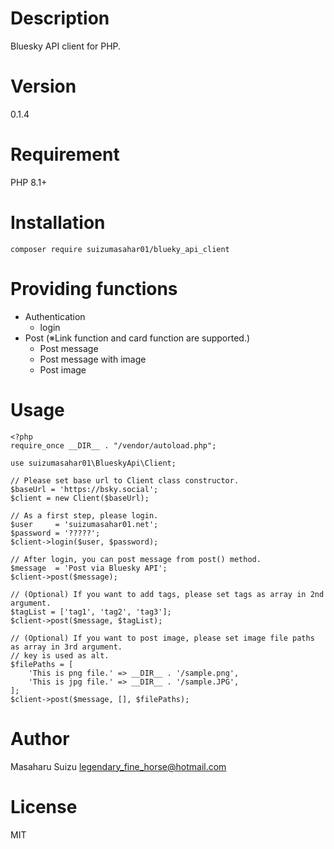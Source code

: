 # Description
Bluesky API client for PHP.

# Version
0.1.4

# Requirement
PHP 8.1+

# Installation
```
composer require suizumasahar01/blueky_api_client
```

# Providing functions
- Authentication
  - login
- Post (※Link function and card function are supported.)
  - Post message
  - Post message with image
  - Post image

# Usage
```
<?php
require_once __DIR__ . "/vendor/autoload.php";

use suizumasahar01\BlueskyApi\Client;

// Please set base url to Client class constructor.
$baseUrl = 'https://bsky.social';
$client = new Client($baseUrl);

// As a first step, please login.
$user     = 'suizumasahar01.net';
$password = '?????';
$client->login($user, $password);

// After login, you can post message from post() method.
$message  = 'Post via Bluesky API';
$client->post($message);

// (Optional) If you want to add tags, please set tags as array in 2nd argument.
$tagList = ['tag1', 'tag2', 'tag3'];
$client->post($message, $tagList);

// (Optional) If you want to post image, please set image file paths as array in 3rd argument.
// key is used as alt.
$filePaths = [
    'This is png file.' => __DIR__ . '/sample.png',
    'This is jpg file.' => __DIR__ . '/sample.JPG',
];
$client->post($message, [], $filePaths);
```

# Author
Masaharu Suizu <legendary_fine_horse@hotmail.com>

# License
MIT

